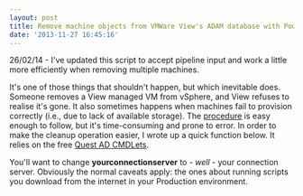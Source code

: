```yaml
---
layout: post
title: Remove machine objects from VMWare View's ADAM database with PowerShell
date: '2013-11-27 16:45:16'
---
```


<div class="info">26/02/14  -  I've updated this script to accept pipeline input and work a little more efficiently when removing multiple machines.</div>

It's one of those things that shouldn't happen, but which inevitable does. Someone removes a View managed VM from vSphere, and View refuses to realise it's gone. It also sometimes happens when machines fail to provision correctly (i.e., due to lack of available storage). The [procedure](http://kb.vmware.com/selfservice/microsites/search.do?language=en_US&cmd=displayKC&externalId=1008658) is easy enough to follow, but it's time-consuming and prone to error. In order to make the cleanup operation easier, I wrote up a quick function below. It relies on the free [Quest AD CMDLets](http://www.quest.com/powershell/activeroles-server.aspx "Quest AD CMDLets").

<script src="https://gist.github.com/BenNeise/7678224.js"></script>

You'll want to change **yourconnectionserver** to  - *well*  - your connection server. Obviously the normal caveats apply: the ones about running scripts you download from the internet in your Production environment.


